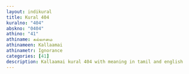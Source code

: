 ```yaml
---
layout: indikural
title: Kural 404
kuralno: "404"
abskno: "0404"
athino: "41"
athiname: கல்லாமை
athinameen: Kallaamai
athinametr: Ignorance
categories: [41]
description: Kallaamai kural 404 with meaning in tamil and english 
---
```


